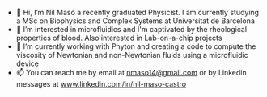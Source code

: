 - 👋 Hi, I’m Nil Masó a recently graduated Physicist. I am currently studying a MSc on Biophysics and Complex Systems at Universitat de Barcelona
- 👀 I’m interested in microfluidics and I'm captivated by the rheological properties of blood. Also interested in Lab-on-a-chip projects
- 🌱 I’m currently working with Phyton and creating a code to compute the viscosity of Newtonian and non-Newtonian fluids using a microfluidic device
- 📫 You can reach me by email at nmaso14@gmail.com or by Linkedin messages at www.linkedin.com/in/nil-maso-castro


<!---
nilmaso/nilmaso is a ✨ special ✨ repository because its `README.md` (this file) appears on your GitHub profile.
You can click the Preview link to take a look at your changes.
--->
